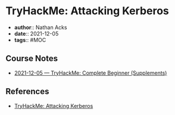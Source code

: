 # TryHackMe: Attacking Kerberos

* **author**:: Nathan Acks
* **date**:: 2021-12-05
* **tags**:: #MOC

## Course Notes

* [2021-12-05 — TryHackMe: Complete Beginner (Supplements)](../log/2021-12-05-tryhackme-complete-beginner-supplements.md)

## References

* [TryHackMe: Attacking Kerberos](https://tryhackme.com/room/attackingkerberos)
